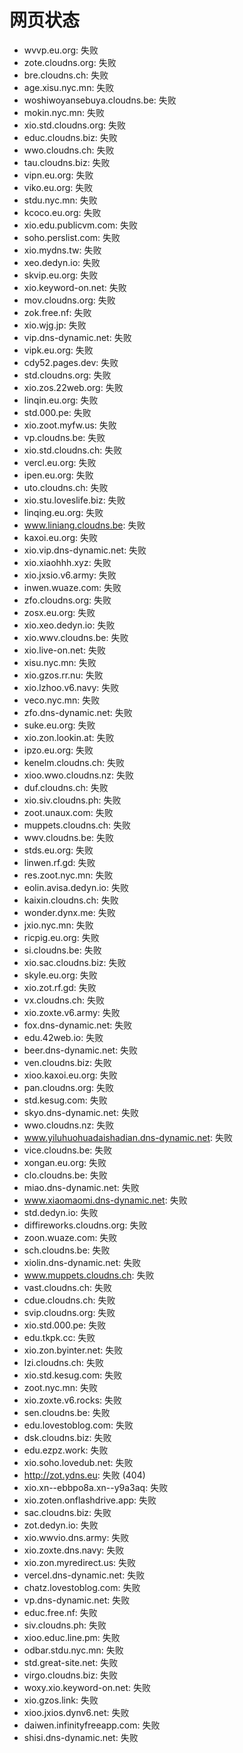 # 网页状态
- wvvp.eu.org: 失败
- zote.cloudns.org: 失败
- bre.cloudns.ch: 失败
- age.xisu.nyc.mn: 失败
- woshiwoyansebuya.cloudns.be: 失败
- mokin.nyc.mn: 失败
- xio.std.cloudns.org: 失败
- educ.cloudns.biz: 失败
- wwo.cloudns.ch: 失败
- tau.cloudns.biz: 失败
- vipn.eu.org: 失败
- viko.eu.org: 失败
- stdu.nyc.mn: 失败
- kcoco.eu.org: 失败
- xio.edu.publicvm.com: 失败
- soho.perslist.com: 失败
- xio.mydns.tw: 失败
- xeo.dedyn.io: 失败
- skvip.eu.org: 失败
- xio.keyword-on.net: 失败
- mov.cloudns.org: 失败
- zok.free.nf: 失败
- xio.wjg.jp: 失败
- vip.dns-dynamic.net: 失败
- vipk.eu.org: 失败
- cdy52.pages.dev: 失败
- std.cloudns.org: 失败
- xio.zos.22web.org: 失败
- linqin.eu.org: 失败
- std.000.pe: 失败
- xio.zoot.myfw.us: 失败
- vp.cloudns.be: 失败
- xio.std.cloudns.ch: 失败
- vercl.eu.org: 失败
- ipen.eu.org: 失败
- uto.cloudns.ch: 失败
- xio.stu.loveslife.biz: 失败
- linqing.eu.org: 失败
- www.liniang.cloudns.be: 失败
- kaxoi.eu.org: 失败
- xio.vip.dns-dynamic.net: 失败
- xio.xiaohhh.xyz: 失败
- xio.jxsio.v6.army: 失败
- inwen.wuaze.com: 失败
- zfo.cloudns.org: 失败
- zosx.eu.org: 失败
- xio.xeo.dedyn.io: 失败
- xio.wwv.cloudns.be: 失败
- xio.live-on.net: 失败
- xisu.nyc.mn: 失败
- xio.gzos.rr.nu: 失败
- xio.lzhoo.v6.navy: 失败
- veco.nyc.mn: 失败
- zfo.dns-dynamic.net: 失败
- suke.eu.org: 失败
- xio.zon.lookin.at: 失败
- ipzo.eu.org: 失败
- kenelm.cloudns.ch: 失败
- xioo.wwo.cloudns.nz: 失败
- duf.cloudns.ch: 失败
- xio.siv.cloudns.ph: 失败
- zoot.unaux.com: 失败
- muppets.cloudns.ch: 失败
- wwv.cloudns.be: 失败
- stds.eu.org: 失败
- linwen.rf.gd: 失败
- res.zoot.nyc.mn: 失败
- eolin.avisa.dedyn.io: 失败
- kaixin.cloudns.ch: 失败
- wonder.dynx.me: 失败
- jxio.nyc.mn: 失败
- ricpig.eu.org: 失败
- si.cloudns.be: 失败
- xio.sac.cloudns.biz: 失败
- skyle.eu.org: 失败
- xio.zot.rf.gd: 失败
- vx.cloudns.ch: 失败
- xio.zoxte.v6.army: 失败
- fox.dns-dynamic.net: 失败
- edu.42web.io: 失败
- beer.dns-dynamic.net: 失败
- ven.cloudns.biz: 失败
- xioo.kaxoi.eu.org: 失败
- pan.cloudns.org: 失败
- std.kesug.com: 失败
- skyo.dns-dynamic.net: 失败
- wwo.cloudns.nz: 失败
- www.yiluhuohuadaishadian.dns-dynamic.net: 失败
- vice.cloudns.be: 失败
- xongan.eu.org: 失败
- clo.cloudns.be: 失败
- miao.dns-dynamic.net: 失败
- www.xiaomaomi.dns-dynamic.net: 失败
- std.dedyn.io: 失败
- diffireworks.cloudns.org: 失败
- zoon.wuaze.com: 失败
- sch.cloudns.be: 失败
- xiolin.dns-dynamic.net: 失败
- www.muppets.cloudns.ch: 失败
- vast.cloudns.ch: 失败
- cdue.cloudns.ch: 失败
- svip.cloudns.org: 失败
- xio.std.000.pe: 失败
- edu.tkpk.cc: 失败
- xio.zon.byinter.net: 失败
- lzi.cloudns.ch: 失败
- xio.std.kesug.com: 失败
- zoot.nyc.mn: 失败
- xio.zoxte.v6.rocks: 失败
- sen.cloudns.be: 失败
- edu.lovestoblog.com: 失败
- dsk.cloudns.biz: 失败
- edu.ezpz.work: 失败
- xio.soho.lovedub.net: 失败
- http://zot.ydns.eu: 失败 (404)
- xio.xn--ebbpo8a.xn--y9a3aq: 失败
- xio.zoten.onflashdrive.app: 失败
- sac.cloudns.biz: 失败
- zot.dedyn.io: 失败
- xio.wwvio.dns.army: 失败
- xio.zoxte.dns.navy: 失败
- xio.zon.myredirect.us: 失败
- vercel.dns-dynamic.net: 失败
- chatz.lovestoblog.com: 失败
- vp.dns-dynamic.net: 失败
- educ.free.nf: 失败
- siv.cloudns.ph: 失败
- xioo.educ.line.pm: 失败
- odbar.stdu.nyc.mn: 失败
- std.great-site.net: 失败
- virgo.cloudns.biz: 失败
- woxy.xio.keyword-on.net: 失败
- xio.gzos.link: 失败
- xioo.jxios.dynv6.net: 失败
- daiwen.infinityfreeapp.com: 失败
- shisi.dns-dynamic.net: 失败
